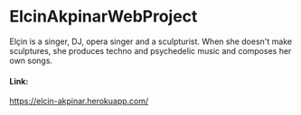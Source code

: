 # ElcinAkpinarWebProject

Elçin is a singer, DJ, opera singer and a sculpturist. When she doesn't make sculptures, she produces techno and psychedelic music and composes her own songs.

#### Link:
https://elcin-akpinar.herokuapp.com/ 

